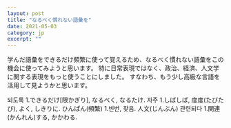 ```yaml
---
layout: post
title: "なるべく慣れない語彙を" 
date: 2021-05-03   
category: jp
excerpt: ""
---
```


学んだ語彙をできるだけ頻繁に使って覚えるため、なるべく慣れない語彙をこの機会に使ってみようと思います。
特に日常表現ではなく、政治、経済、人文学に関する表現をもっと使うことにしました。
すなわち、もう少し高級な言語を活用して見ようかと思います。

되도록 1.できるだけ[限かぎり], なるべく, なるたけ. 자주 1.しばしば, 度度(たびたび), よく, しきりに. ひんぱん(頻繁) 1.빈번, 잦음. 人文(じんぶん) 관련되다 1.関連(かんれん)する, かかわる.
